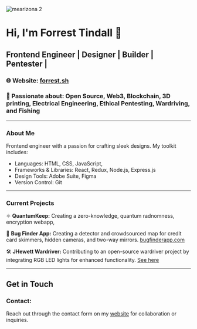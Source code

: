 
![mearizona 2](https://github.com/user-attachments/assets/14384a28-63d3-420c-8847-864c50ce2083)

# Hi, I'm Forrest Tindall 👋

## Frontend Engineer | Designer | Builder | Pentester |

### 🌐 Website: [forrest.sh](https://forrest.sh)  
### 🛜 Passionate about: Open Source, Web3, Blockchain, 3D printing, Electrical Engineering, Ethical Pentesting, Wardriving, and Fishing

---

### About Me

Frontend engineer with a passion for crafting sleek designs. My toolkit includes:
- Languages: HTML, CSS, JavaScript, 
- Frameworks & Libraries: React, Redux, Node.js, Express.js
- Design Tools: Adobe Suite, Figma
- Version Control: Git

---

### Current Projects


⚛️ **QuantumKeep:** Creating a zero-knowledge, quantum radnomness, encryption webapp,

👾 **Bug Finder App:** Creating a detector and crowdsourced map for credit card skimmers, hidden cameras, and two-way mirrors. [bugfinderapp.com](http://bugfinderapp.com)

🛠 **JHewett Wardriver:** Contributing to an open-source wardriver project by integrating RGB LED lights for enhanced functionality. [See here](https://github.com/forresttindall/RGB-JHewitt-Wardriver)



---

## Get in Touch

### Contact: 

Reach out through the contact form on my [website](https://forrest.sh) for collaboration or inquiries.

